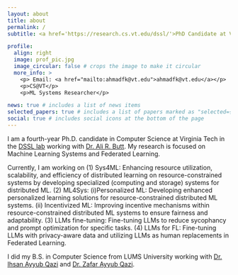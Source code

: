 ```yaml
---
layout: about
title: about
permalink: /
subtitle: <a href='https://research.cs.vt.edu/dssl/'>PhD Candidate at Virginia Tech</a>

profile:
  align: right
  image: prof_pic.jpg
  image_circular: false # crops the image to make it circular
  more_info: >
    <p> Email: <a href="mailto:ahmadfk@vt.edu">ahmadfk@vt.edu</a></p>
    <p>CS@VT</p>
    <p>ML Systems Researcher</p>

news: true # includes a list of news items
selected_papers: true # includes a list of papers marked as "selected={true}"
social: true # includes social icons at the bottom of the page
---
```


I am a fourth-year Ph.D. candidate in Computer Science at Virginia Tech in the <a href='https://research.cs.vt.edu/dssl/people.html'>DSSL lab</a> working with <a href='https://people.cs.vt.edu/butta/'>Dr. Ali R. Butt</a>. My research is focused on Machine Learning Systems and Federated Learning.

Currently, I am working on (1) Sys4ML: Enhancing resource utilization, scalability, and efficiency of distributed learning on resource-constrained systems by developing specialized (computing and storage) systems for distributed ML. (2) ML4Sys: (i)Personalized ML: Developing enhanced personalized learning solutions for resource-constrained distributed ML systems. (ii) Incentivized ML: Improving incentive mechanisms within resource-constrained distributed ML systems to ensure fairness and adaptability. (3) LLMs fine-tuning: Fine-tuning LLMs to reduce sycophancy and prompt optimization for specific tasks. (4) LLMs for FL: Fine-tuning LLMs with privacy-aware data and utilizing LLMs as human replacements in Federated Learning. 

I did my B.S. in Computer Science from LUMS University working with <a href='https://www.ihsanqazi.com/'>Dr. Ihsan Ayyub Qazi</a> and <a href='https://web.lums.edu.pk/~zafar/'>Dr. Zafar Ayyub Qazi</a>.

